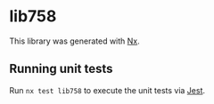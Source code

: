 # lib758

This library was generated with [Nx](https://nx.dev).

## Running unit tests

Run `nx test lib758` to execute the unit tests via [Jest](https://jestjs.io).

